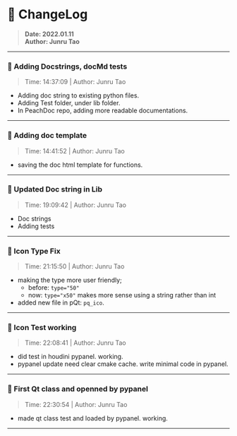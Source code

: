 # :hammer: ChangeLog
> __Date: 2022.01.11__<br>
> __Author: Junru Tao__<br>
---

### :electric_plug: Adding Docstrings, docMd tests
> Time: 14:37:09 | Author: Junru Tao
- Adding doc string to existing python files.
- Adding Test folder, under lib folder.
- In PeachDoc repo, adding more readable documentations.

---


### :electric_plug: Adding doc template
> Time: 14:41:52 | Author: Junru Tao
- saving the doc html template for functions.

---


### :electric_plug: Updated Doc string in Lib
> Time: 19:09:42 | Author: Junru Tao
- Doc strings
- Adding tests

---


### :electric_plug: Icon Type Fix
> Time: 21:15:50 | Author: Junru Tao
- making the type more user friendly;
  - before: `type="50"`
  - now: `type="x50"` makes more sense using a string rather than int
- added new file in pQt: `pq_ico`.

---


### :electric_plug: Icon Test working
> Time: 22:08:41 | Author: Junru Tao
- did test in houdini pypanel. working.
- pypanel update need clear cmake cache. write minimal code in pypanel.

---


### :electric_plug: First Qt class and openned by pypanel
> Time: 22:30:54 | Author: Junru Tao
- made qt class test and loaded by pypanel. working.

---



